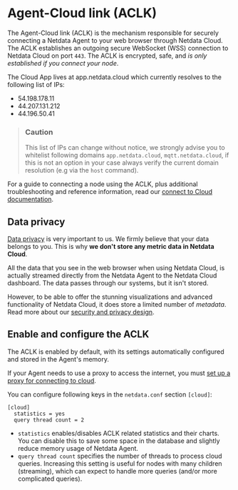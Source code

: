 # Agent-Cloud link (ACLK)

The Agent-Cloud link (ACLK) is the mechanism responsible for securely connecting a Netdata Agent to your web browser
through Netdata Cloud. The ACLK establishes an outgoing secure WebSocket (WSS) connection to Netdata Cloud on port
`443`. The ACLK is encrypted, safe, and _is only established if you connect your node_.

The Cloud App lives at app.netdata.cloud which currently resolves to the following list of IPs: 

- 54.198.178.11
- 44.207.131.212
- 44.196.50.41 

> ### Caution
>
>This list of IPs can change without notice, we strongly advise you to whitelist following domains `app.netdata.cloud`, `mqtt.netdata.cloud`, if this is not an option in your case always verify the current domain resolution (e.g via the `host` command).

For a guide to connecting a node using the ACLK, plus additional troubleshooting and reference information, read our [connect to Cloud
documentation](/src/claim/README.md).

## Data privacy

[Data privacy](https://netdata.cloud/privacy/) is very important to us. We firmly believe that your data belongs to
you. This is why **we don't store any metric data in Netdata Cloud**.

All the data that you see in the web browser when using Netdata Cloud, is actually streamed directly from the Netdata Agent to the Netdata Cloud dashboard. The data passes through our systems, but it isn't stored.

However, to be able to offer the stunning visualizations and advanced functionality of Netdata Cloud, it does store a limited number of _metadata_. Read more about our [security and privacy design](/docs/security-and-privacy-design/README.md).

## Enable and configure the ACLK

The ACLK is enabled by default, with its settings automatically configured and stored in the Agent's memory.

If your Agent needs to use a proxy to access the internet, you must [set up a proxy for
connecting to cloud](/src/claim/README.md).

You can configure following keys in the `netdata.conf` section `[cloud]`:
```
[cloud]
  statistics = yes
  query thread count = 2
```

- `statistics` enables/disables ACLK related statistics and their charts. You can disable this to save some space in the database and slightly reduce memory usage of Netdata Agent.
- `query thread count` specifies the number of threads to process cloud queries. Increasing this setting is useful for nodes with many children (streaming), which can expect to handle more queries (and/or more complicated queries).
